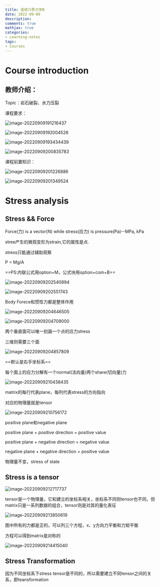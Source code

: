 ```yaml
---
title: 连续介质力学B
date: 2022-09-09
description: 
comments: true
mathjax: true
categories:
- Learning-notes
tags:
- Courses
---
```


# Course introduction

## 教师介绍：

Topic：岩石破裂、水力压裂

课程要求：

![image-20220909191216437](https://gitee.com/Acquent0/image-cloud/raw/master/img/image-20220909191216437.png)

![image-20220909192004526](https://gitee.com/Acquent0/image-cloud/raw/master/img/image-20220909192004526.png)

![image-20220909193434439](https://gitee.com/Acquent0/image-cloud/raw/master/img/image-20220909193434439.png)

![image-20220909200835783](https://gitee.com/Acquent0/image-cloud/raw/master/img/image-20220909200835783.png)

课程前置知识：

![image-20220909201226886](https://gitee.com/Acquent0/image-cloud/raw/master/img/image-20220909201226886.png)

![image-20220909201349524](https://gitee.com/Acquent0/image-cloud/raw/master/img/image-20220909201349524.png)

# Stress analysis

## Stress && Force

Force(力) is a vector(N) while stress(应力) is  pressure(Pa)--MPa, kPa

stree产生的微观变形为strain,它的属性是点.

stress只能通过辅助观察

P = Mg/A

==PS:内联公式用option+M，公式块用option+com+B==

![image-20220909202540894](https://gitee.com/Acquent0/image-cloud/raw/master/img/image-20220909202540894.png)

![image-20220909202551743](https://gitee.com/Acquent0/image-cloud/raw/master/img/image-20220909202551743.png)

Body Forece和惯性力都是整体作用

![image-20220909204646505](https://gitee.com/Acquent0/image-cloud/raw/master/img/image-20220909204646505.png)

![image-20220909204709000](https://gitee.com/Acquent0/image-cloud/raw/master/img/image-20220909204709000.png)

两个垂直面可以唯一刻画一个点的应力stress

三维则需要三个面

![image-20220909204857809](https://gitee.com/Acquent0/image-cloud/raw/master/img/image-20220909204857809.png)

==默认是右手坐标系==

每个面上的应力分解有一个normal(法向量)两个share(切向量)力

![image-20220909210438435](https://gitee.com/Acquent0/image-cloud/raw/master/img/image-20220909210438435.png)

matrix的每行代表plane，每列代表stress的方向指向

对应的物理量就是tensor

![image-20220909210756172](https://gitee.com/Acquent0/image-cloud/raw/master/img/image-20220909210756172.png)

positive plane和negative plane

positive plane + positive direction = positive value

positive plane + negative direction = negative value

negative plane + negative direction = positive value

物理量不变，stress of state

## Stress is a tensor

![image-20220909212717737](https://gitee.com/Acquent0/image-cloud/raw/master/img/image-20220909212717737.png)

tensor是一个物理量，它和建立的坐标系相关，坐标系不同则tensor也不同，但matrix只是一系列数据的组合，tensor则是对其的量化表征

![image-20220909213850619](https://gitee.com/Acquent0/image-cloud/raw/master/img/image-20220909213850619.png)

图中所有的力都是正的，可以列三个方程，x、y方向力平衡和力矩平衡

方程可以得到matrix是对称的

![image-20220909214415040](https://gitee.com/Acquent0/image-cloud/raw/master/img/image-20220909214415040.png)

## Stress Transformation

因为不同坐标系下stress tensor是不同的，所以需要建立不同tensor之间的关系，即teansformation